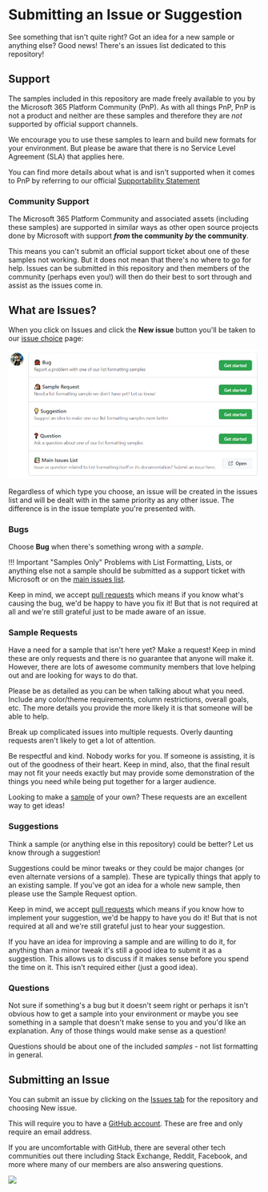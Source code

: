 # Submitting an Issue or Suggestion

See something that isn't quite right? Got an idea for a new sample or anything else? Good news! There's an issues list dedicated to this repository!

## Support

The samples included in this repository are made freely available to you by the Microsoft 365 Platform Community (PnP). As with all things PnP, PnP is not a product and neither are these samples and therefore they are _not_ supported by official support channels.

We encourage you to use these samples to learn and build new formats for your environment. But please be aware that there is no Service Level Agreement (SLA) that applies here.

You can find more details about what is and isn't supported when it comes to PnP by referring to our official [Supportability Statement](https://pnp.github.io/#support)

### Community Support

The Microsoft 365 Platform Community and associated assets (including these samples) are supported in similar ways as other open source projects done by Microsoft with support **_from_ the community _by_ the community**.

This means you can't submit an official support ticket about one of these samples not working. But it does not mean that there's no where to go for help. Issues can be submitted in this repository and then members of the community (perhaps even you!) will then do their best to sort through and assist as the issues come in.

## What are Issues?

When you click on Issues and click the **New issue** button you'll be taken to our [issue choice](https://github.com/pnp/List-Formatting/issues/new/choose) page:

![Issue choice selection](../img/IssueChoice.png)

Regardless of which type you choose, an issue will be created in the issues list and will be dealt with in the same priority as any other issue. The difference is in the issue template you're presented with.

### Bugs

Choose **Bug** when there's something wrong with a _sample_.

!!! Important "Samples Only"
    Problems with List Formatting, Lists, or anything else not a sample should be submitted as a support ticket with Microsoft or on the [main issues list](https://aka.ms/sp-dev-issues).

Keep in mind, we accept [pull requests](./github.md) which means if you know what's causing the bug, we'd be happy to have you fix it! But that is not required at all and we're still grateful just to be made aware of an issue.

### Sample Requests

Have a need for a sample that isn't here yet? Make a request! Keep in mind these are only requests and there is no guarantee that anyone will make it. However, there are lots of awesome community members that love helping out and are looking for ways to do that.

Please be as detailed as you can be when talking about what you need. Include any color/theme requirements, column restrictions, overall goals, etc. The more details you provide the more likely it is that someone will be able to help.

Break up complicated issues into multiple requests. Overly daunting requests aren't likely to get a lot of attention.

Be respectful and kind. Nobody works for you. If someone is assisting, it is out of the goodness of their heart. Keep in mind, also, that the final result may not fit your needs exactly but may provide some demonstration of the things you need while being put together for a larger audience.

Looking to make a [sample](./sample.md) of your own? These requests are an excellent way to get ideas!

### Suggestions

Think a sample (or anything else in this repository) could be better? Let us know through a suggestion!

Suggestions could be minor tweaks or they could be major changes (or even alternate versions of a sample). These are typically things that apply to an existing sample. If you've got an idea for a whole new sample, then please use the Sample Request option.

Keep in mind, we accept [pull requests](./github.md) which means if you know how to implement your suggestion, we'd be happy to have you do it! But that is not required at all and we're still grateful just to hear your suggestion.

If you have an idea for improving a sample and are willing to do it, for anything than a minor tweak it's still a good idea to submit it as a suggestion. This allows us to discuss if it makes sense before you spend the time on it. This isn't required either (just a good idea).

### Questions

Not sure if something's a bug but it doesn't seem right or perhaps it isn't obvious how to get a sample into your environment or maybe you see something in a sample that doesn't make sense to you and you'd like an explanation. Any of those things would make sense as a question!

Questions should be about one of the included _samples_ - not list formatting in general.

## Submitting an Issue

You can submit an issue by clicking on the [Issues tab](https://github.com/pnp/List-Formatting/issues) for the repository and choosing New issue.

This will require you to have a [GitHub account](./github.md). These are free and only require an email address.

If you are uncomfortable with GitHub, there are several other tech communities out there including Stack Exchange, Reddit, Facebook, and more where many of our members are also answering questions.

<img src="https://pnptelemetry.azurewebsites.net/list-formatting/docs/contributing/issues" />
